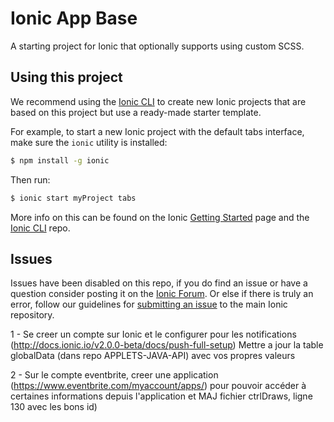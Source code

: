 Ionic App Base
=====================

A starting project for Ionic that optionally supports using custom SCSS.

## Using this project

We recommend using the [Ionic CLI](https://github.com/driftyco/ionic-cli) to create new Ionic projects that are based on this project but use a ready-made starter template.

For example, to start a new Ionic project with the default tabs interface, make sure the `ionic` utility is installed:

```bash
$ npm install -g ionic
```

Then run:

```bash
$ ionic start myProject tabs
```

More info on this can be found on the Ionic [Getting Started](http://ionicframework.com/getting-started) page and the [Ionic CLI](https://github.com/driftyco/ionic-cli) repo.

## Issues
Issues have been disabled on this repo, if you do find an issue or have a question consider posting it on the [Ionic Forum](http://forum.ionicframework.com/).  Or else if there is truly an error, follow our guidelines for [submitting an issue](http://ionicframework.com/submit-issue/) to the main Ionic repository.


1 - Se creer un compte sur Ionic et le configurer pour les notifications (http://docs.ionic.io/v2.0.0-beta/docs/push-full-setup)
  Mettre a jour la table globalData (dans repo APPLETS-JAVA-API) avec vos propres valeurs

2 - Sur le compte eventbrite, creer une application (https://www.eventbrite.com/myaccount/apps/) pour pouvoir accéder à certaines informations depuis l'application et MAJ fichier ctrlDraws, ligne 130 avec les bons id) 